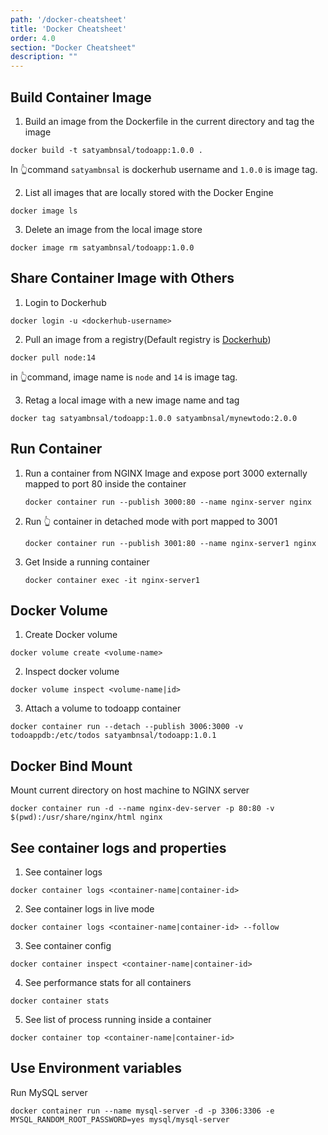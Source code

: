 ```yaml
---
path: '/docker-cheatsheet'
title: 'Docker Cheatsheet'
order: 4.0
section: "Docker Cheatsheet"
description: ""
---
```



## Build Container Image

1. Build an image from the Dockerfile in the current directory and tag the image
```
docker build -t satyambnsal/todoapp:1.0.0 .
```
In 👆command `satyambnsal` is dockerhub username and `1.0.0` is image tag.

2. List all images that are locally stored with the Docker Engine
```
docker image ls
```

3. Delete an image from the local image store
```
docker image rm satyambnsal/todoapp:1.0.0
```


## Share Container Image with Others

1. Login to Dockerhub
```
docker login -u <dockerhub-username>
```

2. Pull an image from a registry(Default registry is [Dockerhub](https://hub.docker.com/))
```
docker pull node:14
```
in 👆command, image name is `node` and `14` is image tag.

3. Retag a local image with a new image name and tag
```
docker tag satyambnsal/todoapp:1.0.0 satyambnsal/mynewtodo:2.0.0
```

## Run Container
1. Run a container from NGINX Image and expose port 3000 externally mapped to port 80 inside the container
   ```
   docker container run --publish 3000:80 --name nginx-server nginx
   ```
2. Run 👆 container in detached mode with port mapped to 3001
      ```
   docker container run --publish 3001:80 --name nginx-server1 nginx
   ```
3. Get Inside a running container
   ```
   docker container exec -it nginx-server1
   ```


## Docker Volume
1. Create Docker volume
```
docker volume create <volume-name>
```
2. Inspect docker volume
```
docker volume inspect <volume-name|id>
```

3. Attach a volume to todoapp container
```
docker container run --detach --publish 3006:3000 -v todoappdb:/etc/todos satyambnsal/todoapp:1.0.1
```

## Docker Bind Mount
Mount current directory on host machine to NGINX server
```
docker container run -d --name nginx-dev-server -p 80:80 -v $(pwd):/usr/share/nginx/html nginx
```


## See container logs and properties
1. See container logs
```
docker container logs <container-name|container-id>
```
2. See container logs in live mode
```
docker container logs <container-name|container-id> --follow
```
3. See container config
```
docker container inspect <container-name|container-id>
```
4. See performance stats for all containers
```
docker container stats
```
5. See list of process running inside a container
```
docker container top <container-name|container-id>
```

## Use Environment variables
Run MySQL server 
```
docker container run --name mysql-server -d -p 3306:3306 -e MYSQL_RANDOM_ROOT_PASSWORD=yes mysql/mysql-server
```